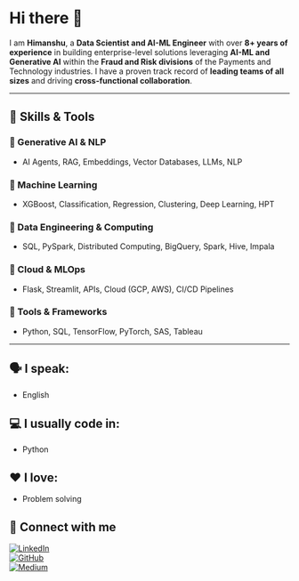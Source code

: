 # Hi there 👋  

I am **Himanshu**, a **Data Scientist and AI-ML Engineer** with over **8+ years of experience** in building enterprise-level solutions leveraging **AI-ML and Generative AI** within the **Fraud and Risk divisions** of the Payments and Technology industries. I have a proven track record of **leading teams of all sizes** and driving **cross-functional collaboration**.  

---

## 🚀 Skills & Tools  

### 🔹 Generative AI & NLP  
- AI Agents, RAG, Embeddings, Vector Databases, LLMs, NLP  

### 🔹 Machine Learning  
- XGBoost, Classification, Regression, Clustering, Deep Learning, HPT  

### 🔹 Data Engineering & Computing  
- SQL, PySpark, Distributed Computing, BigQuery, Spark, Hive, Impala  

### 🔹 Cloud & MLOps  
- Flask, Streamlit, APIs, Cloud (GCP, AWS), CI/CD Pipelines  

### 🔹 Tools & Frameworks  
- Python, SQL, TensorFlow, PyTorch, SAS, Tableau  

---

## 🗣️ I speak:  
-   English

## 💻 I usually code in:  
-   Python 

## ❤️ I love:  
-   Problem solving


## 🔗 Connect with me  
[![LinkedIn](https://img.shields.io/badge/LinkedIn-0077B5?style=for-the-badge&logo=linkedin&logoColor=white)]([your-linkedin-url](https://www.linkedin.com/in/himanshu-gupta-aa823199/))  
[![GitHub](https://img.shields.io/badge/GitHub-181717?style=for-the-badge&logo=github&logoColor=white)]([your-github-url](https://github.com/himsgpt))  
[![Medium](https://img.shields.io/badge/Medium-12100E?style=for-the-badge&logo=medium&logoColor=white)]([your-medium-url](https://medium.com/@himsgpt))  
  
